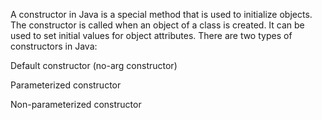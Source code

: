 A constructor in Java is a special method that is used to initialize objects. The constructor is called when an object of a class is created. It can be used to set initial values for object attributes. There are two types of constructors in Java:

Default constructor (no-arg constructor)

Parameterized constructor

Non-parameterized constructor
